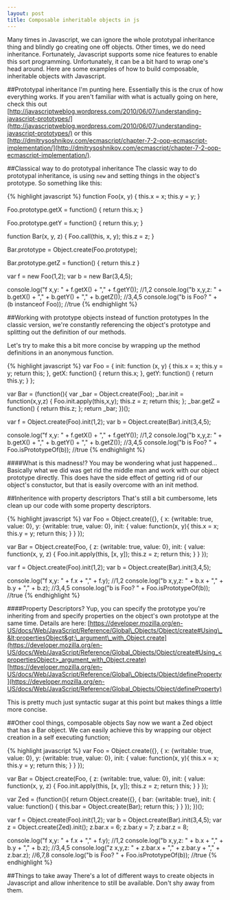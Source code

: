 ```yaml
---
layout: post
title: Composable inheritable objects in js
---
```


Many times in Javascript, we can ignore the whole prototypal inheritance thing and blindly go creating one off objects. Other times, we do need inheritance. Fortunately, Javascript supports some nice features to enable this sort programming. Unfortunately, it can be a bit hard to wrap one\'s head around. Here are some examples of how to build composable, inheritable objects with Javascript.

##Prototypal inheritance
I\'m punting here. Essentially this is the crux of how everything works. If you aren\'t familiar with what is actually going on here, check this out [http://javascriptweblog.wordpress.com/2010/06/07/understanding-javascript-prototypes/](http://javascriptweblog.wordpress.com/2010/06/07/understanding-javascript-prototypes/) or this [http://dmitrysoshnikov.com/ecmascript/chapter-7-2-oop-ecmascript-implementation/](http://dmitrysoshnikov.com/ecmascript/chapter-7-2-oop-ecmascript-implementation/).

##Classical way to do prototypal inheritance
The classic way to do prototypal inheritance, is using `new` and setting things in the object\'s prototype. So something like this: 

{% highlight javascript %}
function Foo(x, y) {
    this.x = x;
    this.y = y;
}

Foo.prototype.getX = function() {
    return this.x;
}

Foo.prototype.getY = function() {
    return this.y;
}

function Bar(x, y, z) {
    Foo.call(this, x, y);
    this.z = z;
}

Bar.prototype = Object.create(Foo.prototype);

Bar.prototype.getZ = function() {
    return this.z
}

var f = new Foo(1,2);
var b = new Bar(3,4,5);

console.log("f x,y: " + f.getX() + "," + f.getY()); //1,2
console.log("b x,y,z: " + b.getX() + "," + b.getY() + "," + b.getZ()); //3,4,5
console.log("b is Foo? " + (b instanceof Foo)); //true
{% endhighlight %}

##Working with prototype objects instead of function prototypes
In the classic version, we\'re constantly referencing the object\'s prototype and splitting out the definition of our methods.

Let\'s try to make this a bit more concise by wrapping up the method definitions in an anonymous function.

{% highlight javascript %}
var Foo = {
    init: function (x, y) {
        this.x = x;
        this.y = y;
        return this;
    },
    getX: function() {
        return this.x;
    },
    getY: function() {
        return this.y;
    }
};

var Bar = (function(){
    var _bar = Object.create(Foo);
    _bar.init = function(x,y,z) {
        Foo.init.apply(this,x,y);
        this.z = z;
        return this;
    };
    _bar.getZ = function() {
        return this.z;
    };
    return _bar;
})();

var f = Object.create(Foo).init(1,2);
var b = Object.create(Bar).init(3,4,5);

console.log("f x,y: " + f.getX() + "," + f.getY()); //1,2
console.log("b x,y,z: " + b.getX() + "," + b.getY() + "," + b.getZ()); //3,4,5
console.log("b is Foo? " + Foo.isPrototypeOf(b)); //true
{% endhighlight %}

####What is this madness!?
You may be wondering what just happened\... Basically what we did was get rid the middle man and work with our object prototype directly. This does have the side effect of getting rid of our object\'s constuctor, but that is easily overcome with an init method. 

##Inheritence with property descriptors
That\'s still a bit cumbersome, lets clean up our code with some property descriptors.

{% highlight javascript %}
var Foo = Object.create({}, {
    x: {writable: true, value: 0},
    y: {writable: true, value: 0},
    init: {
        value: function(x, y){
            this.x = x;
            this.y = y;
            return this;
        }
    }
});

var Bar = Object.create(Foo, {
    z: {writable: true, value: 0},
    init: {
        value: function(x, y, z) {
            Foo.init.apply(this, [x, y]);
            this.z = z;
            return this;
        }
    }
});

var f = Object.create(Foo).init(1,2);
var b = Object.create(Bar).init(3,4,5);

console.log("f x,y: " + f.x + "," + f.y); //1,2
console.log("b x,y,z: " + b.x + "," + b.y + "," + b.z); //3,4,5
console.log("b is Foo? " + Foo.isPrototypeOf(b)); //true
{% endhighlight %}

####Property Descriptors?
Yup, you can specify the prototype you\'re inheriting from and specify properties on the object\'s own prototype at the same time. Details are here: [https://developer.mozilla.org/en-US/docs/Web/JavaScript/Reference/Global\_Objects/Object/create#Using\_&lt;propertiesObject&gt;\_argument\_with_Object.create](https://developer.mozilla.org/en-US/docs/Web/JavaScript/Reference/Global_Objects/Object/create#Using_<propertiesObject>_argument_with_Object.create) [https://developer.mozilla.org/en-US/docs/Web/JavaScript/Reference/Global\_Objects/Object/defineProperty](https://developer.mozilla.org/en-US/docs/Web/JavaScript/Reference/Global_Objects/Object/defineProperty)
    
This is pretty much just syntactic sugar at this point but makes things a little more concise.

##Other cool things, composable objects
Say now we want a Zed object that has a Bar object. We can easily achieve this by wrapping our object creation in a self executing function;

{% highlight javascript %}
var Foo = Object.create({}, {
    x: {writable: true, value: 0},
    y: {writable: true, value: 0},
    init: {
        value: function(x, y){
            this.x = x;
            this.y = y;
            return this;
        }
    }
});

var Bar = Object.create(Foo, {
    z: {writable: true, value: 0},
    init: {
        value: function(x, y, z) {
            Foo.init.apply(this, [x, y]);
            this.z = z;
            return this;
        }
    }
});

var Zed = (function(){
    return Object.create({}, {
        bar: {writable: true},
        init: {
            value: function() {
                this.bar = Object.create(Bar);
                return this;
            }
        }
    });
})();

var f = Object.create(Foo).init(1,2);
var b = Object.create(Bar).init(3,4,5);
var z = Object.create(Zed).init();
z.bar.x = 6;
z.bar.y = 7;
z.bar.z = 8;

console.log("f x,y: " + f.x + "," + f.y); //1,2
console.log("b x,y,z: " + b.x + "," + b.y + "," + b.z); //3,4,5
console.log("z x,y,z: " + z.bar.x + "," + z.bar.y + "," + z.bar.z); //6,7,8
console.log("b is Foo? " + Foo.isPrototypeOf(b)); //true
{% endhighlight %}

##Things to take away
There\'s a lot of different ways to create objects in Javascript and allow inheritence to still be available. Don\'t shy away from them.


